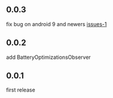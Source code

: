 ## 0.0.3

fix bug on android 9 and newers [issues-1](https://github.com/Ali1Ammar/optimization_battery/issues/1)

## 0.0.2

add BatteryOptimizationsObserver 

## 0.0.1

first release